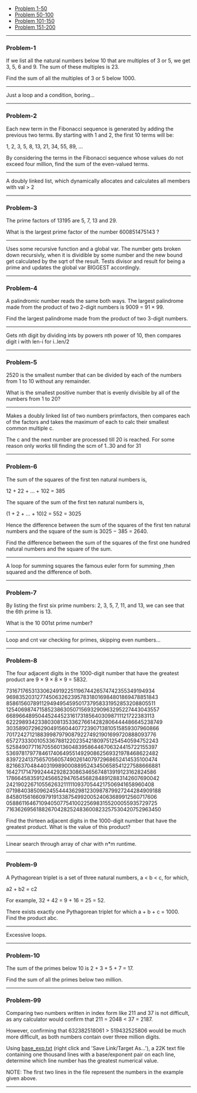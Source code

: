 
* [Problem 1-50](#problem-1)
* [Problem 50-100](#problem-50)
* [Problem 101-150](#problem-100)
* [Problem 151-200](#problem-150)

---

### Problem-1


If we list all the natural numbers below 10 that are multiples of 3 or 5, we get 3, 5, 6 and 9. The sum of these multiples is 23.

Find the sum of all the multiples of 3 or 5 below 1000.

---

Just a loop and a condition, boring...


---

### Problem-2




Each new term in the Fibonacci sequence is generated by adding the previous two terms. By starting with 1 and 2, the first 10 terms will be:

1, 2, 3, 5, 8, 13, 21, 34, 55, 89, ...

By considering the terms in the Fibonacci sequence whose values do not exceed four million, find the sum of the even-valued terms.

---

A doubly linked list, which dynamically allocates and calculates all members with val > 2


---

### Problem-3



The prime factors of 13195 are 5, 7, 13 and 29.

What is the largest prime factor of the number 600851475143 ?

---

Uses some recursive function and a global var.
The number gets broken down recursivly, when it is dividible by some number
and the new bound get calculated by the sqrt of the result. Tests divisor and result
for being a prime and updates the global var BIGGEST accordingly.



---

### Problem-4



A palindromic number reads the same both ways. The largest palindrome made
from the product of two 2-digit numbers is 9009 = 91 × 99.

Find the largest palindrome made from the product of two 3-digit numbers.

---

Gets nth digit by dividing ints by powers nth power of 10,
then compares digit i with len-i for i..len/2


---

### Problem-5


2520 is the smallest number that can be divided by each of the numbers from 1
to 10 without any remainder.

What is the smallest positive number that is evenly divisible by all of the
numbers from 1 to 20?

---

Makes a doubly linked list of two numbers primfactors,
then compares each of the factors and takes the maximum of each
to calc their smallest common multiple c.

The c and the next number are processed till 20 is reached.
For some reason only works till finding the scm of 1..30 and for 31


---

### Problem-6

The sum of the squares of the first ten natural numbers is,

12 \+ 22 \+ ... + 102 = 385

The square of the sum of the first ten natural numbers is,

(1 + 2 + ... + 10)2 = 552 = 3025

Hence the difference between the sum of the squares of the first ten natural
numbers and the square of the sum is 3025 − 385 = 2640.

Find the difference between the sum of the squares of the first one hundred
natural numbers and the square of the sum.

---

A loop for summing squares
the famous euler form for summing ,then squared
and the difference of both.


---

### Problem-7

By listing the first six prime numbers: 2, 3, 5, 7, 11, and 13, we can see
that the 6th prime is 13.

What is the 10 001st prime number?

---

Loop and cnt var checking for primes, skipping even numbers...



---

### Problem-8

The four adjacent digits in the 1000-digit number that have the greatest
product are 9 × 9 × 8 × 9 = 5832.

73167176531330624919225119674426574742355349194934  
96983520312774506326239578318016984801869478851843  
85861560789112949495459501737958331952853208805511  
12540698747158523863050715693290963295227443043557  
66896648950445244523161731856403098711121722383113  
62229893423380308135336276614282806444486645238749  
30358907296290491560440772390713810515859307960866  
70172427121883998797908792274921901699720888093776  
65727333001053367881220235421809751254540594752243  
52584907711670556013604839586446706324415722155397  
53697817977846174064955149290862569321978468622482  
83972241375657056057490261407972968652414535100474  
82166370484403199890008895243450658541227588666881  
16427171479924442928230863465674813919123162824586  
17866458359124566529476545682848912883142607690042  
24219022671055626321111109370544217506941658960408  
07198403850962455444362981230987879927244284909188  
84580156166097919133875499200524063689912560717606  
05886116467109405077541002256983155200055935729725  
71636269561882670428252483600823257530420752963450  

Find the thirteen adjacent digits in the 1000-digit number that have the
greatest product. What is the value of this product?

---

Linear search through array of char with n*m runtime.


---

### Problem-9

A Pythagorean triplet is a set of three natural numbers, a < b < c, for which,

a2 \+ b2 = c2

For example, 32 \+ 42 = 9 + 16 = 25 = 52.

There exists exactly one Pythagorean triplet for which a \+ b \+ c = 1000.  
Find the product abc.

---

Excessive loops.


---

### Problem-10

The sum of the primes below 10 is 2 + 3 + 5 + 7 = 17.

Find the sum of all the primes below two million.



---

### Problem-99

Comparing two numbers written in index form like 211 and 37 is not difficult,
as any calculator would confirm that 211 = 2048 < 37 = 2187.

However, confirming that 632382518061 > 519432525806 would be much more
difficult, as both numbers contain over three million digits.

Using [base_exp.txt](project/resources/p099_base_exp.txt) (right click and
'Save Link/Target As...'), a 22K text file containing one thousand lines with
a base/exponent pair on each line, determine which line number has the
greatest numerical value.

NOTE: The first two lines in the file represent the numbers in the example
given above.



---